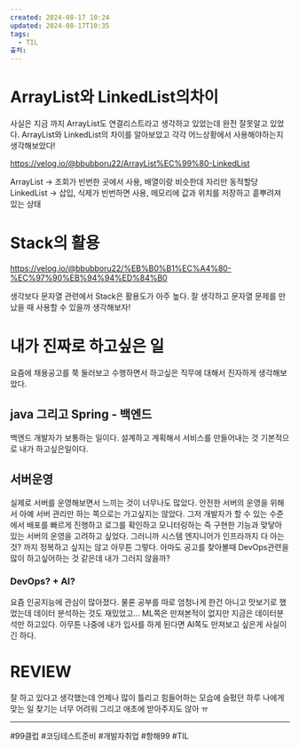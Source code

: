 ```yaml
---
created: 2024-08-17 10:24
updated: 2024-08-17T10:35
tags:
  - TIL
출처: 
---
```

# ArrayList와 LinkedList의차이
사실은 지금 까지 ArrayList도 연결리스트라고 생각하고 있었는데 완전 잘못알고 있었다.
ArrayList와 LinkedList의 차이를 알아보았고 각각 어느상황에서 사용해야하는지 생각해보았다!

https://velog.io/@bbubboru22/ArrayList%EC%99%80-LinkedList

ArrayList -> 조회가 빈번한 곳에서 사용, 배열이랑 비슷한데 자리만 동적할당
LinkedList -> 삽입, 식제가 빈번하면 사용, 메모리에 값과 위치를 저장하고 흩뿌려져 있는 상태

# Stack의 활용
https://velog.io/@bbubboru22/%EB%B0%B1%EC%A4%80-%EC%97%90%EB%94%94%ED%84%B0

생각보다 문자열 관련에서 Stack은 활용도가 아주 높다. 잘 생각하고 문자열 문제를 만났을 때 사용할 수 있을까 생각해보자!

# 내가 진짜로 하고싶은 일
요즘에 채용공고를 쭉 둘러보고 수행하면서 하고싶은 직무에 대해서 진자하게 생각해보았다.

## java 그리고 Spring - 백엔드
백엔드 개발자가 보통하는 일이다. 설계하고 계획해서 서비스를 만들어내는 것 기본적으로 내가 하고싶은일이다.

## 서버운영
실제로 서버를 운영해보면서 느끼는 것이 너무나도 많았다. 안전한 서버의 운영을 위해서 아예 서버 관리만 하는 쪽으로는 가고싶지는 않았다. 
그저 개발자가 할 수 있는 수준에서 배포를 빠르게 진행하고 로그를 확인하고 모니터링하는 즉 구현한 기능과 맞닿아 있는 서버의 운영을 고려하고 싶었다.
그러니까 시스템 엔지니어가 인프라까지 다 아는 것? 까지 정복하고 싶지는 않고 아무튼 그렇다. 아마도 공고를 찾아볼때 DevOps관련을 많이 하고싶어하는 것 같은데 내가 그러지 않을까?

### DevOps? + AI?
요즘 인공지능에 관심이 많아졌다. 물론 공부를 따로 엄청나게 한건 아니고 맛보기로 했었는데 데이터 분석하는 것도 재밌었고... ML쪽은 만져본적이 없지만 지금은 데이터분석만 하고있다. 아무튼 나중에 내가 입사를 하게 된다면 AI쪽도 만져보고 싶은게 사실이긴 하다.

# REVIEW
잘 하고 있다고 생각했는데 언제나 많이 틀리고 힘들어하는 모습에 슬펐던 하루
나에게 맞는 일 찾기는 너무 어려워 그리고 애초에 받아주지도 않아 ㅠ 

---
 #99클럽 #코딩테스트준비 #개발자취업 #항해99 #TIL